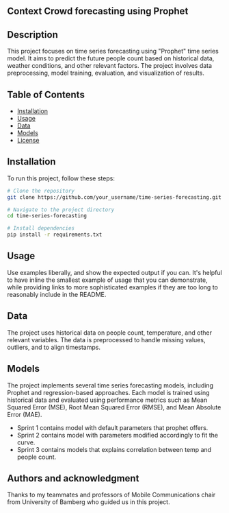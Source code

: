 ## Context Crowd forecasting using Prophet


## Description
This project focuses on time series forecasting using "Prophet" time series model. It aims to predict the future people count based on historical data, weather conditions, and other relevant factors. The project involves data preprocessing, model training, evaluation, and visualization of results.

## Table of Contents
- [Installation](#installation)
- [Usage](#usage)
- [Data](#data)
- [Models](#models)
- [License](#license)


## Installation
To run this project, follow these steps:
```bash
# Clone the repository
git clone https://github.com/your_username/time-series-forecasting.git

# Navigate to the project directory
cd time-series-forecasting

# Install dependencies
pip install -r requirements.txt
```

## Usage
Use examples liberally, and show the expected output if you can. It's helpful to have inline the smallest example of usage that you can demonstrate, while providing links to more sophisticated examples if they are too long to reasonably include in the README.

## Data
The project uses historical data on people count, temperature, and other relevant variables. The data is preprocessed to handle missing values, outliers, and to align timestamps.

## Models
The project implements several time series forecasting models, including Prophet and regression-based approaches. Each model is trained using historical data and evaluated using performance metrics such as Mean Squared Error (MSE), Root Mean Squared Error (RMSE), and Mean Absolute Error (MAE).

* Sprint 1 contains model with default parameters that prophet offers.
* Sprint 2 contains model with parameters modified accordingly to fit the curve.
* Sprint 3 contains models that explains correlation between temp and people count.  

## Authors and acknowledgment
Thanks to my teammates and professors of Mobile Communications chair from University of Bamberg who guided us in this project.
